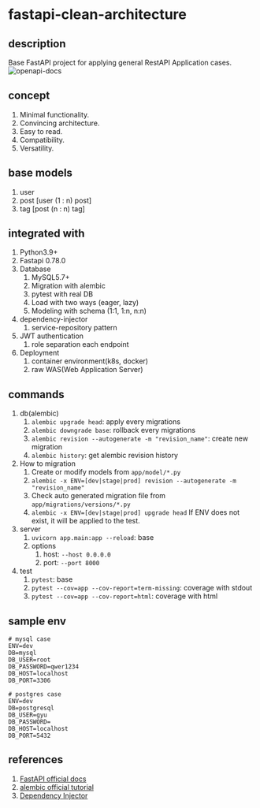 # fastapi-clean-architecture

## description
Base FastAPI project for applying general RestAPI Application cases.
![openapi-docs](./doc/images/openapi-docs-v2.png)

## concept
1. Minimal functionality.
2. Convincing architecture.
3. Easy to read.
4. Compatibility.
5. Versatility.

## base models
1. user
2. post [user (1 : n) post]
3. tag [post (n : n) tag]

## integrated with
1. Python3.9+
2. Fastapi 0.78.0
3. Database
   1. MySQL5.7+
   2. Migration with alembic
   3. pytest with real DB
   4. Load with two ways (eager, lazy)
   5. Modeling with schema (1:1, 1:n, n:n)
4. dependency-injector
   1. service-repository pattern
5. JWT authentication
   1. role separation each endpoint
6. Deployment
   1. container environment(k8s, docker)
   2. raw WAS(Web Application Server)

## commands
1. db(alembic)
   1. `alembic upgrade head`: apply every migrations
   2. `alembic downgrade base`: rollback every migrations
   3. `alembic revision --autogenerate -m "revision_name"`: create new migration
   4. `alembic history`: get alembic revision history
2. How to migration
   1. Create or modify models from `app/model/*.py`
   2. `alembic -x ENV=[dev|stage|prod] revision --autogenerate -m "revision_name"`
   3. Check auto generated migration file from `app/migrations/versions/*.py`
   4. `alembic -x ENV=[dev|stage|prod] upgrade head`
      If ENV does not exist, it will be applied to the test.
3. server
   1. `uvicorn app.main:app --reload`: base
   2. options
      1. host: `--host 0.0.0.0`
      2. port: `--port 8000`
4. test
   1. `pytest`: base
   2. `pytest --cov=app --cov-report=term-missing`: coverage with stdout
   3. `pytest --cov=app --cov-report=html`: coverage with html

## sample env
```dotenv
# mysql case
ENV=dev
DB=mysql
DB_USER=root
DB_PASSWORD=qwer1234
DB_HOST=localhost
DB_PORT=3306

# postgres case
ENV=dev
DB=postgresql
DB_USER=gyu
DB_PASSWORD=
DB_HOST=localhost
DB_PORT=5432
```

## references
1. [FastAPI official docs](https://fastapi.tiangolo.com/)
2. [alembic official tutorial](https://alembic.sqlalchemy.org/en/latest/tutorial.html)
3. [Dependency Injector](https://python-dependency-injector.ets-labs.org/)
